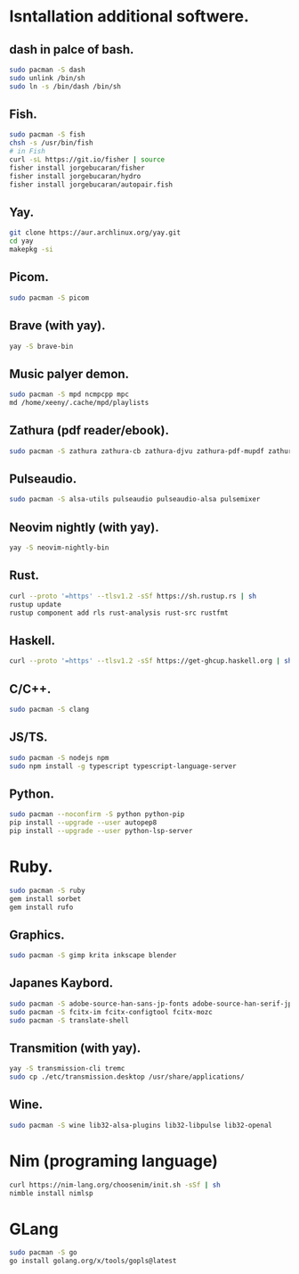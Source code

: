 # Isntallation additional softwere.
## dash in palce of bash.
```sh
sudo pacman -S dash
sudo unlink /bin/sh
sudo ln -s /bin/dash /bin/sh
```

## Fish.
```sh
sudo pacman -S fish
chsh -s /usr/bin/fish
# in Fish
curl -sL https://git.io/fisher | source
fisher install jorgebucaran/fisher
fisher install jorgebucaran/hydro
fisher install jorgebucaran/autopair.fish
```

## Yay.
```sh
git clone https://aur.archlinux.org/yay.git
cd yay
makepkg -si
```

## Picom.
```sh
sudo pacman -S picom
```

## Brave (with yay).
```sh
yay -S brave-bin
```

## Music palyer demon.
```sh
sudo pacman -S mpd ncmpcpp mpc
md /home/xeeny/.cache/mpd/playlists
```

## Zathura (pdf reader/ebook).
```sh
sudo pacman -S zathura zathura-cb zathura-djvu zathura-pdf-mupdf zathura-ps
```

## Pulseaudio.
```sh
sudo pacman -S alsa-utils pulseaudio pulseaudio-alsa pulsemixer
```

## Neovim nightly (with yay).
```sh
yay -S neovim-nightly-bin
```

## Rust.
```sh
curl --proto '=https' --tlsv1.2 -sSf https://sh.rustup.rs | sh
rustup update
rustup component add rls rust-analysis rust-src rustfmt
```

## Haskell.
```sh
curl --proto '=https' --tlsv1.2 -sSf https://get-ghcup.haskell.org | sh
```

## C/C++.
```sh
sudo pacman -S clang
```

## JS/TS.
```sh
sudo pacman -S nodejs npm
sudo npm install -g typescript typescript-language-server
```

## Python.
```sh
sudo pacman --noconfirm -S python python-pip
pip install --upgrade --user autopep8
pip install --upgrade --user python-lsp-server
```

# Ruby.
```sh
sudo pacman -S ruby
gem install sorbet
gem install rufo
```

## Graphics.
```sh
sudo pacman -S gimp krita inkscape blender
```

## Japanes Kaybord.
```sh
sudo pacman -S adobe-source-han-sans-jp-fonts adobe-source-han-serif-jp-fonts
sudo pacman -S fcitx-im fcitx-configtool fcitx-mozc
sudo pacman -S translate-shell
```

## Transmition (with yay).
```sh
yay -S transmission-cli tremc
sudo cp ./etc/transmission.desktop /usr/share/applications/
```

## Wine.
```sh
sudo pacman -S wine lib32-alsa-plugins lib32-libpulse lib32-openal
```

# Nim (programing language)
```sh
curl https://nim-lang.org/choosenim/init.sh -sSf | sh
nimble install nimlsp
```

# GLang
```sh
sudo pacman -S go
go install golang.org/x/tools/gopls@latest
```
